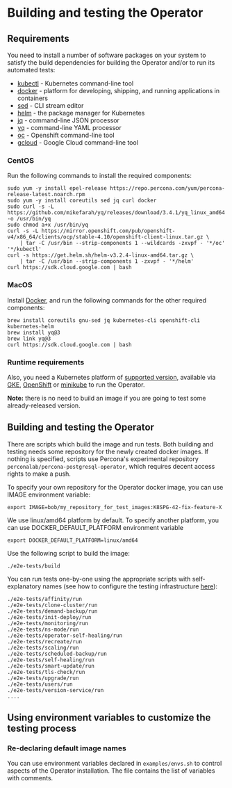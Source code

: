 # Building and testing the Operator

## Requirements

You need to install a number of software packages on your system to satisfy the build dependencies for building the Operator and/or to run its automated tests:

* [kubectl](https://kubernetes.io/docs/tasks/tools/) - Kubernetes command-line tool
* [docker](https://www.docker.com/) - platform for developing, shipping, and running applications in containers
* [sed](https://www.gnu.org/software/sed/manual/sed.html) - CLI stream editor
* [helm](https://helm.sh/) - the package manager for Kubernetes
* [jq](https://stedolan.github.io/jq/) - command-line JSON processor
* [yq](https://github.com/mikefarah/yq) - command-line YAML processor
* [oc](https://docs.openshift.com/container-platform/4.7/cli_reference/openshift_cli/getting-started-cli.html) - Openshift command-line tool
* [gcloud](https://cloud.google.com/sdk/gcloud) - Google Cloud command-line tool

### CentOS

Run the following commands to install the required components:

```
sudo yum -y install epel-release https://repo.percona.com/yum/percona-release-latest.noarch.rpm
sudo yum -y install coreutils sed jq curl docker
sudo curl -s -L https://github.com/mikefarah/yq/releases/download/3.4.1/yq_linux_amd64 -o /usr/bin/yq
sudo chmod a+x /usr/bin/yq
curl -s -L https://mirror.openshift.com/pub/openshift-v4/x86_64/clients/ocp/stable-4.10/openshift-client-linux.tar.gz \
    | tar -C /usr/bin --strip-components 1 --wildcards -zxvpf - '*/oc' '*/kubectl'
curl -s https://get.helm.sh/helm-v3.2.4-linux-amd64.tar.gz \
    | tar -C /usr/bin --strip-components 1 -zxvpf - '*/helm'
curl https://sdk.cloud.google.com | bash
```

### MacOS

Install [Docker](https://docs.docker.com/docker-for-mac/install/), and run the following commands for the other required components:

```
brew install coreutils gnu-sed jq kubernetes-cli openshift-cli kubernetes-helm
brew install yq@3
brew link yq@3
curl https://sdk.cloud.google.com | bash
```

### Runtime requirements

Also, you need a Kubernetes platform of [supported version](https://docs.percona.com/percona-operator-for-postgresql/System-Requirements.html#officially-supported-platforms), available via [GKE](https://docs.percona.com/percona-operator-for-postgresql/gke.html), [OpenShift](https://docs.percona.com/percona-operator-for-postgresql/openshift.html) or [minikube](https://docs.percona.com/percona-operator-for-postgresql/minikube.html) to run the Operator.

**Note:** there is no need to build an image if you are going to test some already-released version.

## Building and testing the Operator

There are scripts which build the image and run tests. Both building and testing
needs some repository for the newly created docker images. If nothing is
specified, scripts use Percona's experimental repository `perconalab/percona-postgresql-operator`, which
requires decent access rights to make a push.

To specify your own repository for the Operator docker image, you can use IMAGE environment variable:

```
export IMAGE=bob/my_repository_for_test_images:K8SPG-42-fix-feature-X
```
We use linux/amd64 platform by default. To specify another platform, you can use DOCKER_DEFAULT_PLATFORM environment variable

```
export DOCKER_DEFAULT_PLATFORM=linux/amd64
```

Use the following script to build the image:

```
./e2e-tests/build
```

You can run tests one-by-one using the appropriate scripts with self-explanatory names
(see how to configure the testing infrastructure [here](#using-environment-variables-to-customize-the-testing-process)):

```
./e2e-tests/affinity/run
./e2e-tests/clone-cluster/run
./e2e-tests/demand-backup/run
./e2e-tests/init-deploy/run
./e2e-tests/monitoring/run
./e2e-tests/ns-mode/run
./e2e-tests/operator-self-healing/run
./e2e-tests/recreate/run
./e2e-tests/scaling/run
./e2e-tests/scheduled-backup/run
./e2e-tests/self-healing/run
./e2e-tests/smart-update/run
./e2e-tests/tls-check/run
./e2e-tests/upgrade/run
./e2e-tests/users/run
./e2e-tests/version-service/run
....
```

## Using environment variables to customize the testing process

### Re-declaring default image names

You can use environment variables declared in `examples/envs.sh` to control aspects of the Operator installation.
The file contains the list of variables with comments.
